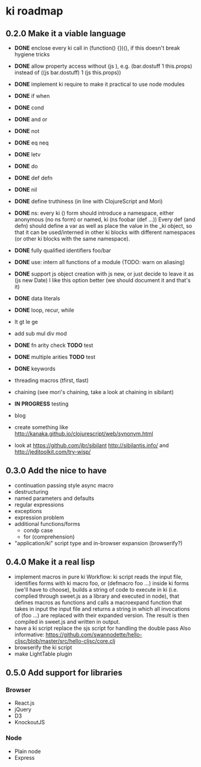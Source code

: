 
# ki roadmap

## 0.2.0 Make it a viable language

* **DONE** enclose every ki call in (function() {})(), if this doesn't break hygiene tricks
* **DONE** allow property access without (js ), e.g. (bar.dostuff 1 this.props) instead of 
  ((js bar.dostuff) 1 (js this.props)) 
* **DONE** implement ki require to make it practical to use node modules
* **DONE** if when 
* **DONE** cond 
* **DONE** and or 
* **DONE** not
* **DONE** eq neq 
* **DONE** letv 
* **DONE** do
* **DONE** def defn 
* **DONE** nil 
* **DONE** define truthiness (in line with ClojureScript and Mori)
* **DONE** ns: every ki () form should introduce a namespace, either anonymous 
  (no ns form) or named, ki (ns foobar (def ...))
  Every def (and defn) should define a var as well as place the value in
  the _ki object, so that it can be used/interned in other ki blocks with different 
  namespaces (or other ki blocks with the same namespace).
* **DONE** fully qualified identifiers foo/bar
* **DONE** use: intern all functions of a module (TODO: warn on aliasing)
* **DONE** support js object creation with js new, or just decide to leave it as 
  (js new Date) I like this option better (we should document it and that's it)
* **DONE** data literals
* **DONE** loop, recur, while 
* lt gt le ge
* add sub mul div mod
* **DONE** fn arity check **TODO** test
* **DONE** multiple arities **TODO** test
* **DONE** keywords
* threading macros (tfirst, tlast)
* chaining (see mori's chaining, take a look at chaining in sibilant)

* **IN PROGRESS** testing

* blog
* create something like http://kanaka.github.io/clojurescript/web/synonym.html
* look at https://github.com/jbr/sibilant http://sibilantjs.info/
  and http://jeditoolkit.com/try-wisp/

## 0.3.0 Add the nice to have

* continuation passing style async macro
* destructuring
* named parameters and defaults
* regular expressions
* exceptions
* expression problem
* additional functions/forms
  * condp case
  * for (comprehension)
* "application/ki" script type and in-browser expansion (browserify?)

## 0.4.0 Make it a real lisp

* implement macros in pure ki
  Workflow: ki script reads the input file, identifies forms with ki macro foo, 
  or (defmacro foo ...) inside ki forms (we'll have to choose), builds a string
  of code to execute in ki (i.e. complied through sweet.js as a library and 
  executed in node), that defines macros as functions and calls a macroexpand
  function that takes in input the input file and returns a string in which all
  invocations of (foo ...) are replaced with their expanded version.
  The result is then compiled in sweet.js and written in output.
* have a ki script replace the sjs script for handling the double pass
  Also informative: https://github.com/swannodette/hello-cljsc/blob/master/src/hello-cljsc/core.clj
* browserify the ki script
* make LightTable plugin

## 0.5.0 Add support for libraries

### Browser 

* React.js
* jQuery
* D3
* KnockoutJS

### Node

* Plain node
* Express

